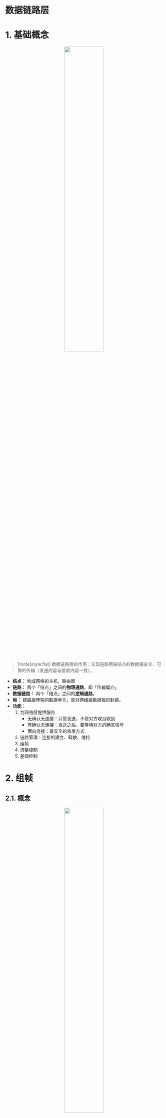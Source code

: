 # 数据链路层

# 1. 基础概念


<p style="text-align:center;"><img src="../../image/internet/internet.jpg" width="50%" align="middle" /></p>

> [!note|style:flat]
> 数据链路层的作用：实现链路两端结点的数据报安全、可靠的传输（发送内容与接收内容一致）。

- **结点：** 构成网络的主机、路由器
- **链路：** 两个「结点」之间的**物理通路**，即「传输媒介」
- **数据链路：** 两个「结点」之间的**逻辑通路**。
- **帧：** 链路层传输的数据单元，是对网络层数据报的封装。
- **功能：**
    1. 为网络层提供服务
        - 无确认无连接：只管发送，不管对方收没收到
        - 有确认无连接：发送之后，要等待对方的确实信号
        - 面向连接：最安全的收发方式
    2. 链路管理：连接的建立、释放、维持
    3. 组帧
    4. 流量控制
    5. 差错控制 

# 2. 组帧

## 2.1. 概念

<p style="text-align:center;"><img src="../../image/internet/dataFrame.jpg" width="50%" align="middle" /></p>

- **封装成帧：** 在一段数据的前后添加「首部」与「尾部」标记，构成一个帧。
- **帧定界：** 真正用于划分帧界限的标志符号。**帧的首部与尾部还存放的有其他控制信息。**
- **帧同步：** 接收方能从二进制流中识别出「帧定界」，进而取出「帧」
- **透明传输：** 不管什么样的比特流，都能在链路上传输，**即对传输功能进行了封装，所有输入的内容都能传输。**

## 2.2. 组帧方法

### 2.2.1. 字符计数法

<p style="text-align:center;"><img src="../../image/internet/charCount_frame.jpg" width="75%" align="middle" /></p>

- **思路：** 每个「帧」的第一个「字段」用来计数当前帧的「字符数」
- **缺点：** 「计数字段」出错，会导致「帧同步」失败

### 2.2.2. 字符填充法

<p style="text-align:center;"><img src="../../image/internet/charFill_frame.jpg" width="75%" align="middle" /></p>

- **思路：** 用一段特定的比特组合来表示「帧定界」；对于帧内部的出现的「帧定界」则使用「转义字符」来标记。
- **缺点：** 实现太复杂

### 2.2.3. 零比特填充法

<p style="text-align:center;"><img src="../../image/internet/zero_frame.jpg" width="75%" align="middle" /></p>


- **思路：** 使用`01111110`来表示「帧定界」；帧内部则遇到`5`个连续的`1`就插入一个`0`，例如 `0011111101` 转换为 `00111110101`

### 2.2.4. 违规编码法

<p style="text-align:center;"><img src="../../image/internet/manchester.jpg" width="75%" align="middle" /></p>

- **思路：** 对于「曼彻斯特」编码方式，是利用「高-低」与「低-高」来表示二进制的，这样就能采用「高-高」与「低-低」来表示「帧定界」


# 3. 差错控制

## 3.1. 差错概念

- **产生原因：**
  - **全局性：** 由线路本身热噪声产生，固定且随机。解决方法：提高信噪比
  - **局部性：** 外界短暂的冲击噪声产生。解决方法：通过编码技术解决

- **差错的种类：**
  - **位错：** 比特位出错，例如 `1` 变 `0`，`0` 变 `1`
  - **帧错：** 帧顺序 [#1] - [#2] - [#3] 
        1. 丢失：[#1] - [#3] 
        2. 重复：[#1] - [#2] - [#2] - [#3] 
        3. 失序：[#3] - [#1] - [#2] 

- **冗余编码：** 在原始传输数据上，再添加一定的规则的冗余比特位（传输中的附加信息）。


> [!note|style:flat]
> - **物理层编码：** 针对一个比特，如何用高低电平表示比特
> - **链路层编码：** 针对一组比特，通过冗余码技术组织一组二进制比特串，以实现差错检测

## 3.2. 差错控制方法

### 3.2.1. 奇偶校验编码

- **奇校验码：** `x-------`，在原始比特串中添加一个`x`位，使得`1`位个数为奇数
- **偶校验码：** `x-------`，在原始比特串中添加一个`x`位，使得`1`位个数为偶数

> [!note|style:flat]
> 奇（偶）校验码的检错，只能查出 `50%` 的错误，即 奇（偶）数位错误。

### 3.2.2. CRC冗余码

<p style="text-align:center;"><img src="../../image/internet/crc.jpg" width="75%" align="middle" /></p>

**冗余编码流程：**

1. 要发送的数据 `1101 0110 11`，多项式 `10011`
2. 计算冗余个数：$多项式长度 - 1$ ，即多项式最高位转十进制时，`2`的幂次。例如 `10011`的阶数为 `4`
3. 加冗余`0`：`1101 0110 11 0000`
4. 模`2`除法：最后的冗余码为 `1110`
    <p style="text-align:center;"><img src="../../image/internet/mode2.jpg" width="50%" align="middle" /></p>
5. 替换掉之前的`0`，冗余编码：`1101 0110 11 1110`

> [!note|style:flat]
> CRC只能保证「接收端」接收的「帧」是没有「位错」的，不能确保所有「帧」都被接收到，所以并不能实现「可靠传输」。

### 3.2.3. 海明码

>[!note|style:flat]
> 发现「双比特」错误，纠正「单比特」错误。


**发送数据为：** `101101`

<span style="font-size:24px;font-weight:bold" class="section2">1. 确定校验码位数</span>

海明不等式：

$$
2^r \ge k + r + 1
$$

式子中 $r$ 为冗余码个数；$k$ 为要发送数据的位数。关于`101101`，$k = 6,r = 4$

<span style="font-size:24px;font-weight:bold" class="section2">2. 确定校验码与数据的位置</span>

<p style="text-align:center;"><img src="../../image/internet/check_data.jpg" width="75%" align="middle" /></p>

- 数据位： 对比特串从`1`开始编号，到 $r + k$ 终止
- $P_i$ 校验码：数据位的二进制的形式为`1`、`10`、`100`、`1000`等形式
- $D_i$ 数据：除校验码剩余的数据位，数据按照顺序填入

<span style="font-size:24px;font-weight:bold" class="section2">3. 计算校验码</span>
 

<p style="text-align:center;"><img src="../../image/internet/check_P.jpg" width="75%" align="middle" /></p>

将所有 $D_i$ 数据位 与 $P_i$ 的数据位进行与运算，满足 $index(D_i) \ \& \ index(P_i) == index(P_i)$ 的「实际值」同 $P_i$ 进行「异或」运算结果为`0`。

**$P_i$计算流程：**

1. 满足 $P_1$ 数据位`0001`的数据有：`0011`、`0101`、`0111`、`1001`对应的 $D_1$、$D_2$、$D_4$、$D_5$


2. 解方程：

$$
P_1 \oplus D_1 \oplus D_2 \oplus D_4 \oplus D_5 = 0
$$

3. 得解：$P_1 = 0$


计算所有的 $P_i$ 就为

<p style="text-align:center;"><img src="../../image/internet/HammingCode.jpg" width="75%" align="middle" /></p>


<span style="font-size:24px;font-weight:bold" class="section2">4. 纠错</span>

<p style="text-align:center;"><img src="../../image/internet/HammingError.jpg" width="75%" align="middle" /></p>

假设 $D_2$ 传输错误：

$$
\begin{aligned}
    P_1 \oplus D_1 \oplus D_2 \oplus D_4 \oplus D_5 &= 1 \\
    P_2 \oplus D_1 \oplus D_3 \oplus D_4 \oplus D_6 &= 0 \\
    P_3 \oplus D_2 \oplus D_3 \oplus D_4  &= 1 \\ 
    P_4 \oplus D_5 \oplus D_6 &= 0
\end{aligned}
$$

将结果反向排序：`0101`，就是 $D_2$ 的「数据位」。

# 4. 流量控制

## 4.1. 基本概念

- **流量控制：** 控制「发送方」的发送速度，发太快了，接收方跟不上，容易出错。

- **可靠传输：** 发送端发送啥，接收端就接收到啥，即内容完全一样。

- **滑动窗口：** 蓝色窗口内的「帧」才能参与收发操作；当收发成功时，蓝色窗口会向右移动。**滑动窗口能解决「流量控制」与「可靠传输」两个问题**


<p style="text-align:center;"><img src="../../image/internet/slideWindow.jpg" width="75%" align="middle" /></p>

- **信道利用率：** 一个发送周期内，发送数据所用时间占发送周期的比率。

<p style="text-align:center;"><img src="../../image/internet/channelUsage.jpg" width="75%" align="middle" /></p>

<p style="text-align:center;"><img src="../../image/internet/channelUsage1.jpg" width="75%" align="middle" /></p>

> [!tip|style:flat]
> - **链路层流量控制：** 点对点；接收不了不回复确认。
> - **传输层流量控制：** 端对端；接收不了返回「窗口公告」

## 4.2. 滑动窗口算法


<center>

| 算法      | 发送窗口 | 接收窗口 |
| --------- | -------- | -------- |
| 停止-等待 | 1个      | 1个      |
| 后退N帧   | >1个     | 1 个     |
| 选择重传  | >1个     | >1个     |



</center>


### 4.2.1. 停止-等待协议

<span style="font-size:24px;font-weight:bold" class="section2">1. 无差错</span>


<p style="text-align:center;"><img src="../../image/internet/stopWait_right.jpg" width="50%" align="middle" /></p>


- **发送方：** 发送一「帧」，然后一直等待「接收方」的确认信号
- **接收方：** 接收到的「帧」没问题，就返回一个确认信号`ACK 帧号`

<span style="font-size:24px;font-weight:bold" class="section2">2. 帧丢失</span>


<p style="text-align:center;"><img src="../../image/internet/stopWait_lostFrame.jpg" width="50%" align="middle" /></p>

- **发送方：** 对发送的「帧」超时重传。
  - **计时：** 对每一个发送的「帧」计时，判断发送时间是否超过了一个`RTT`。
  - **备份：** 对每一个发送的「帧」都会备份，当「超时」发生，就将「备份帧」重新发送。
- **接收方：** 啥也不干 
- **帧编号：** 用来同步两端「帧」的顺序。可以用来判断「帧丢失」与「帧重传」
  - **帧丢失：** 「接收端」接收的「帧编号」不是一个预测值。比如接收了`0`，下一帧的编号应该是`1`
  - **帧重复：** 「发送端」连续收到多次同样的`ACK num`；「接收端」连续收到同样的「帧编号」

<span style="font-size:24px;font-weight:bold" class="section2">3. ACK丢失</span>


<p style="text-align:center;"><img src="../../image/internet/stopWait_lostACK.jpg" width="50%" align="middle" /></p>

- **发送方：** 等不到`ACK`就「超时重传」
- **接收方：** 发送方超时重传后，导致「帧重复」，丢到原来的帧，重新发送`ACK`

<span style="font-size:24px;font-weight:bold" class="section2">4. ACK迟到</span>

<p style="text-align:center;"><img src="../../image/internet/stopWait_delayACK.jpg" width="50%" align="middle" /></p>

- **发送方：** 等不到`ACK`就超时重传；等待到了延迟的`ACK`，与当前的帧编号对比，不一样就丢弃。
- **发送方：** 「帧重复」，丢到原来的帧，重新发送`ACK`

### 4.2.2. 后退N帧

<span style="font-size:24px;font-weight:bold" class="section2">1. 无差错</span>

<p style="text-align:center;"><img src="../../image/internet/base_GBN.jpg" width="75%" align="middle" /></p>


1. 滑动窗口内的「帧」可以发送
2. 发送出去的「帧」会被备份，例如黄色框
3. 发送方发送完一个「帧」后，可以接着发送「滑动窗口」中下一个「帧」
4. 接收方，接收成功一个「帧」后，滑动窗口右移，并返回确认信号`ACK`
5. 发送方的「滑动窗口」最左侧「帧」接收到了对应的`ACK`，「滑动窗口」向右移动

> [!note|style:flat]
> - 「网络层」让「链路层」发送数据报时，会检查「滑动窗口」是否装满，若装满则等待或者将数据报放入对应的等待缓冲区
> - **累计确认：** `ACK num` 确认的是 `num` 之前的所有「帧」接收方都正常接收了，例如 `ACK 2`，表示 `0,1,2` 帧都已经正常接收了


<span style="font-size:24px;font-weight:bold" class="section2">2. 出错</span>

<p style="text-align:center;"><img src="../../image/internet/error_GBN.jpg" width="75%" align="middle" /></p>


- **超时重传：** 当发生超时事件时，发送方会重新发送所有已发送但是却未被确认的帧
- **expectedseqnum：** 「接收方」标记当前「滑动窗口」要接收的「帧」的编号。<span style="color:red;font-weight:bold"> 当前接收的「帧」编号与`expectedseqnum` 不一样时，将该「帧」丢弃，并发送`ACK expectedseqnum - 1`</span>

- 重复`ACK`：是已经发送过的「帧」的`ACK`，直接忽略


<span style="font-size:24px;font-weight:bold" class="section2">3. 滑动窗口长度</span>


若用`n`位来表示「帧」的编号，发送方滑动窗口的大小 $w_s$ 就为： 

$$
1 \le w_s \le 2^n - 1 
$$

### 4.2.3. 选择重传

<span style="font-size:24px;font-weight:bold" class="section2">1. 无差错</span>

<p style="text-align:center;"><img src="../../image/internet/base_SR.jpg" width="75%" align="middle" /></p>

- **接收方：** 接收端的「滑动窗口」个数增加，当最左边「帧」接收成功后，才向右方滑动
- **`ACK`确认：** 确认信号只确认对应「帧」接收成功，不在是累计确认


 <span style="font-size:24px;font-weight:bold" class="section2">2. 出错</span>



<p style="text-align:center;"><img src="../../image/internet/error_SR.jpg" width="100%" align="middle" /></p>


- **接收方：** 接收到已经接收到的「帧」时，返回该帧的`ACK`，其他情况则丢弃帧

- **超时重传：** 每一个「帧」超时后，只重传当前「帧」


<span style="font-size:24px;font-weight:bold" class="section2">3. 滑动窗口长度</span>


若用`n`位来表示「帧」的编号，发送方滑动窗口的大小 $w_s$ 和 接收方滑动窗口大小 $w_a$ 就为： 

$$
w_s = w_a = \frac{2^n}{2}
$$

# 5. 介质访问控制

## 5.1. 基本概念

**介质访问控制：** 采取一定措施，使得两个结点之间的「物理通信」不会相互干扰。 

<p style="text-align:center;"><img src="../../image/internet/channelControl.jpg" width="75%" align="middle" /></p>


## 5.2. 信道划分访问控制

### 5.2.1. 多路复用


<p style="text-align:center;"><img src="../../image/internet/channelShare.jpg" width="75%" align="middle" /></p>

- **多路复用：** 把多组信号进行组合，在同一条「链路」上进行信号传输，即共享信道。结果上就是将「广播信道」在逻辑上修改为「点对点信道」。

- **站点：** 信道两端的设备，包括终端、路由器等。

### 5.2.2. 频分多路复用FDM

<p style="text-align:center;"><img src="../../image/internet/FDM.jpg" width="50%" align="middle" /></p>

- **思路：** 信道上的每个用户占用不同的频率带宽。 
- **特点：** 充分利用介质带宽，系统效率高，实现容易


### 5.2.3. 时分多路复用TDM

<p style="text-align:center;"><img src="../../image/internet/TDM.jpg" width="50%" align="middle" /></p>


- **思路：** 每一个用户在一个「TDM帧」中占有一个「固定时间间隙」，用户只能在自己的时隙里使用信道。
- **TDM帧：** 物理层传输中的一个周期内的比特流
- **特点：** 每个用户的时间间隙是固定的；当用户没有使用时，其他用户也不能使用。


### 5.2.4. 统计时分复用STDM

<p style="text-align:center;"><img src="../../image/internet/STDM.jpg" width="75%" align="middle" /></p>


- **思路：** 为了克服TDM中，信道利用空闲的问题，利用「集中器」将用户的「传输时隙」整合起来，然后通过「STDM帧」进行发送。<span style="color:red;font-weight:bold"> 按需动态分配时隙 </span>
- **STDM帧：** 物理层传输中的一个周期内的比特流，且「时隙数」小于「用户数」 

### 5.2.5. 波分多路复用WDM

<p style="text-align:center;"><img src="../../image/internet/WDM.jpg" width="75%" align="middle" /></p>

- **思路：** 类似「频分复用」，即光纤传输时，对光波范围的划分。

### 5.2.6. 码分复用CDM

1. 每个的站点有唯一指定的`m`位芯片序列用来表示`1`和`0`，其中`0`用`-1`表示。例如`A`与`B`站点的`8`位芯片序列如下：

  $$
    \begin{aligned}
      A:& \\
      &1: +1 -1 -1 +1 +1 +1 +1 -1 \\
      &0: -1 +1 +1 -1 -1 -1 -1 +1 \\
      B:& \\
      &1: -1 +1 -1 +1 -1 +1 +1 +1 \\
      &0: +1 -1 +1 -1 +1 -1 -1 -1 
    \end{aligned} 
  $$

2. 多站点发送数据时，要求各个站点的芯片序列互相正交：两个比特的芯片序列每一位相乘，然后再累加，最后结果为`0`。例如A站点的`1`与B站点的`0`:

  $$
    \begin{aligned}
      A:& \\
      & +1 -1 -1 +1 +1 +1 +1 -1 \\
      B:& \\
      & +1 -1 +1 -1 +1 -1 -1 -1  \\
      multi :&\\
      & +1 +1 -1 -1 +1 -1 -1 +1 = 0
    \end{aligned}
  $$

3. 合并数据，将数据进行线性相加，例如合并发送A站点的`1`与B站点的`0`

  $$
    \begin{aligned}
      A:& \\
      & +1 -1 -1 +1 +1 +1 +1 -1 \\
      B:& \\
      & +1 -1 +1 -1 +1 -1 -1 -1  \\
      organize :&\\
      & +2,-2,0,0,+2,0,0,-2
    \end{aligned}
  $$

4. 分离数据，合并数据与原芯片序列进行规格化内积：每一对应位相乘，然后再累加，最后除以位数`m`，例如从上述的合并数据中，拆分出`A`站点发送的数据。

  $$
    \begin{aligned}
      organize :&\\
      & +2,-2,0,0,+2,0,0,-2 \\
      A:& \\
      & +1 -1 -1 +1 +1 +1 +1 -1 \\
      dot:& \\
      &2+2+2+2 = 8 \\
      divide \ m:& \\
      & \frac{8}{8} = 1
    \end{aligned}
  $$

## 5.3. 随机访问

> [!tip]
> 每一个「站点」想发就发，没有限制。但是会导致信号的冲突。

### 5.3.1. ALOHA协议

<span style="font-size:24px;font-weight:bold" class="section2">1. 纯ALOHA</span>

<p style="text-align:center;"><img src="../../image/internet/pureALOHA.jpg" width="75%" align="middle" /></p>

- **思想：** 不监听信道，不按照时间槽（时隙）发送，随机重发，想法就发。
- $T_0$：从「发送站点」发送第一个比特开始，到「接收站点」接收到最后一个比特结束，所使用的时间。**ALOHA假定 $T_0$ 为定值。**

- **冲突：** 「接收站点」检测到「帧差错」，就不理会或者返回`NCK`，触发「发送端」的「超时重传」，直到发送成功为止。


<span style="font-size:24px;font-weight:bold" class="section2">2. 时隙ALOHA</span>

<p style="text-align:center;"><img src="../../image/internet/intervalALOHA.jpg" width="75%" align="middle" /></p>

**思想：** 把时间拆分为若干的「时间片」，每次数据发送只能在「时间片」的开始；当发生冲突时，「发送站点」只能在下一个「时间片」的开始进行「重发」。


### 5.3.2. CSMA协议

<span style="font-size:24px;font-weight:bold" class="section2">1. 基础概念</span>

- **CS：** 载波监听，发送数据之前，检测总线上是否有其他站点在发送数据：检测总线上的信号的「电压摆动值」，当「电压摆动值」超过一定阈值，表示总线上发生了碰撞。
- **MA：** 多点接入，许多计算机连接在一根总线上。
- **CSMA协议：** 发送数据前，查看信道状况
  - **空闲：** 发送数据帧
  - **忙碌：** 延迟发送

> [!note|style:flat]
> 载波监听只能监听信号进入站点的「电压摆动」，还在信道上传播的信号检测不到。

<span style="font-size:24px;font-weight:bold" class="section2">2. 1-检查CSMA</span>

- **思路：** 信道忙碌，则一直监听，直到信道空闲；信道空闲，马上发送数据。
- **冲突：** 一段时间内没有接收到`ACK`，则等待随机长的时间再监听信道，重复上述步骤。
- **特点：** 信道空闲就发送数据；当两个及以上的站点发送数据，冲突就不可避免。 


<span style="font-size:24px;font-weight:bold" class="section2">2. 非坚持CSMA</span>

- **思路：** 信道忙碌，随机等待一个时间后再监听，直到信道空闲；信道空闲，马上发送数据。

- **特点：** 冲突产生的可能性减少；大家可能都在等待。

<span style="font-size:24px;font-weight:bold" class="section2">3. P-坚持CSMA</span>


- **思路：** 将时间划分时间槽；信道忙碌，等待到下一个时间片再监听，直到信道空闲；信道空闲，根据概率P发送数据，若不能发送就等待一个时间槽。

- **特点：** 冲突产生的可能性减少；减少信道空闲时间；冲突发生，会坚持将数据帧发送完毕。

<span style="font-size:24px;font-weight:bold" class="section2">4. 总结</span>

<center>

| 信道状态 | 1-坚持CSMA | 非坚持CSMA             | P-坚持CSMA            |
| -------- | ---------- | ---------------------- | --------------------- |
| 空闲     | 马上发送   | 马上发送               | 根据概率P判断是否发送 |
| 忙碌     | 继续监听   | 随机等待一个时间再监听 | 下一个时间片再监听    |


</center>


### 5.3.3. CSMA/CD协议

<span style="font-size:24px;font-weight:bold" class="section2">1. 基础概念</span>

- **CS：** 载波监听，站点在**发送数据之前**与**在发送数据时**，会对信道状态进行监听。
- **CD：** `collision detection`，<span style="color:red;font-weight:bold"> 边发送数据边检测冲突 </span>，当在发送数据时，产生冲突，就马上叫停数据发送。<span style="color:red;font-weight:bold"> 适用于半双工网络，不允许同时存在两个信源</span>
- **MA：** 多点接入，总线型网络

<span style="font-size:24px;font-weight:bold" class="section2">2. 信号碰撞</span>

<p style="text-align:center;"><img src="../../image/internet/transferInfluence.jpg" width="75%" align="middle" /></p>

- **原因：** 信号在信道上传播是存在传播时延的，这会导致「载波监听」的误判：**载波监听只能监听信号进入站点的「电压摆动」，还在信道上传播的信号检测不到。**

<p style="text-align:center;"><img src="../../image/internet/conflict.jpg" width="50%" align="middle" /></p>

- **碰撞：** 两个信号波形叠加，导致信号出错。
  - $\tau$ ：单程的传播时延
  - $\delta$ : B端检测到碰撞的时间
  - $2\tau - \delta$: A端检测到碰撞的时间

- **最迟多久知道自己发送的数据没有发生「碰撞」：** $2\tau$，只要经过 $2\tau$ 没有检测到「碰撞」，就认为本次发送的数据没有发生碰撞。


<span style="font-size:24px;font-weight:bold" class="section2">3. 截断二进制指数规避算法</span>


1. 发生碰撞后，基本延迟时间为 $2 \tau$
2. 定义重传次数为`k`：$k = \min(10,重传次数)$
3. 基本延迟时间的倍数`r`：$r=\{x|0,1,\dotsm,2^k-1 \}$
4. 延迟时间：$r * 2\tau$
5. 当重传次数达到`16`次，就说明这个数据发送不出去，网络拥堵。


<span style="font-size:24px;font-weight:bold" class="section2">4. 最小帧长</span>

> [!note|style:flat]
> 当发送的「帧」太短时，发送端很快就发送完了，而信号在传输的过程中发生「碰撞」，这就导致发送端的「载波监听」失效，无法马上检测出「碰撞」，导致CSMA/CD失效。因此需要对「帧」长度进行限制。

**最小帧长：** 帧的「传输时延」要大于两倍的总线「传输时延」。确保在发送数据的过程中，「发送端」都能对数据是否发生碰撞进行检测。

$$
 \frac{帧长}{数据传输速率} \ge 2 \tau
$$

### 5.3.4. CSMA/CA协议

- **CA：** `collision avoidance`，避免碰撞。
- **原因：** CSMA/CD协议是适用于「有线网络」的，对于「无线局域网」不再适用。
  - 无线网络，信号接收范围广，并非只用监听一条网线
  - **隐蔽站**：当`A`与`C`都检测不到信号，都认为信道空闲，均给`B`发送信号，这就导致信号冲突，`C`站点对于`A`站点而言，就是隐蔽站。

- **工作原理：**
  1. 检测信道是否空闲
      - 空闲：发送`RTS (request to send)`信号，包括发射端地址、接收端地址、数据将持续发多久
      - 繁忙：等待
  2. 接收端收到`RTS`，将返回响应信息`CTS (clear to send)`，同意站点发送数据
  3. 发送端接收到`CTS`后，开始发送「数据帧」，同时通知其他站点，自己要发多久的数据
  4. 接收端接收「数据帧」后，会返回`ACK`进行确认
  5. 发送端没有收到`ACK`则，采用「二进制指数退避算法」进行数据帧重传。


## 5.4. 轮询访问


### 5.4.1. 轮询协议

<p style="text-align:center;"><img src="../../image/internet/loopAsk.jpg" width="50%" align="middle" /></p>

- **思路：** 「主节点」负责数据的发送，并由「主结点」循环邀请「从属结点」进行数据发送
- **特点：** 一次只有一台主机发送数据，无冲突，信道带宽沾满；轮询有开销；存在延迟；单点故障，主机完蛋，从属无法发送。

### 5.4.2. 令牌传递协议

<p style="text-align:center;"><img src="../../image/internet/wand.jpg" width="50%" align="middle" /></p>


- **令牌：** 一个特殊格式的`MAC`控制帧。用于控制信号，确保同一时刻只有一个站点独占信道。 
- **原理：** 令牌绑定数据，然后在「端点」上循环转发；接收站点，复制数据；非接收站点，无视；令牌转回「发送站点」时，发送站会对数据与原始数据进行对比，检测数据在传输过程中是否出错；最后，将空闲令牌丢个下一个站点。

- **特点：** 令牌开销；等待延迟；单点故障。




# 6. 局域网

## 6.1. 局域网概念

- **局域网（Local Area Network）：** 在某一区域内由多台计算机互联成的计算机组，使用 「广播信道」。
- **特点：**
  1. 范围小，例如一栋楼内
  2. 传输速率： 10 Mb/s ~ 10 Gb/s
  3. 误码率低，延迟短
  4. 共享传输信道
- **网络拓扑**
  <p style="text-align:center;"><img src="../../image/internet/LAN_network.jpg" width="75%" align="middle" /></p>

- **分类**
  <p style="text-align:center;"><img src="../../image/internet/categories.jpg" width="75%" align="middle" /></p>

- **IEEE 802 协议** ：局域网、城域网的技术标准，规定了令牌环网、以太网、wifi等网络的协议标准。该协议描述的「局域网」模型对应OSI参考模型的「数据链路层」与「物理层」，并将「数据链路层」划分为「逻辑链路层LLC」与「介质访问控制MAC」

<p style="text-align:center;"><img src="../../image/internet/IEEE802.jpg" width="75%" align="middle" /></p>

## 6.2. 以太网

- **以太网（Ethernet）：** 基带总线局域网规范，介质控制采用 `CSMA/CD`，造价便宜。
- **以太网标准：** DIX Ethernet V2，IEEE 802.3

- **特点：**
  1. 无连接：没有「握手」过程
  2. 不可靠：不管帧编号；差错帧直接丢弃；只保证接收到的帧没有位错。

- **拓扑结构：** 逻辑上「总线型」，物理上「星型」

- **10BASE-T以太网**：`BASE`，传输基带信号；`T`，双绞线；`10`，传输速率为 10Mb/s；编码方式为「曼彻斯特编码」；介质访问控制为 CSMA/CD

- **适配器：** 计算机与外界局域网连接的通信适配器。即网卡。
- **MAC地址：** 在局域网中，「适配器」的唯一物理地址，即「适配器」的身份证号。由`48`位二进制构成，前`24`位为厂家编号，后`24`位由厂商自己规定。
- **以太网MAC帧：**
  - **前导码：** 不属于「MAC帧」，只是用于「物理层」比特流的「时钟同步」。
  - **源地址：** 发送端的「MAC地址」
  - **目的地址：** 接收端的「MAC地址」
  - **数据最短长度 46B ：** 由于以太网的规定的「最小帧长度」（CSMA/CD 需要限制最小长度）为 `64B`，即 `64 - 6 - 6 - 2 - 4 = 46`
  - **FCS：** CRC循环的冗余码
  - **帧定界：** 编码为「曼彻斯特编码」，所以采用「违规编码法」
  <p style="text-align:center;"><img src="../../image/internet/MAC_frame.jpg" width="75%" align="middle" /></p>


## 6.3. 无线局域网

- **IEEE 802 无线局域网：** 通用标准为 `IEEE 802.11`，其中`IEEE 802.11b`与`IEEE 802.11g`为`WIFI`。
- **无线接入点（AP）：** 接收与发送无线信号的基站。「终端」收发数据，均通过「基站」进行转发。
- **MAC帧头：**
  <p style="text-align:center;"><img src="../../image/internet/MAC_frameHead.jpg" width="75%" align="middle" /></p>
  <p style="text-align:center;"><img src="../../image/internet/MAC_frameHeadAddress.jpg" width="75%" align="middle" /></p>

- **固定基础设施无线局域网：**

  <p style="text-align:center;"><img src="../../image/internet/WireLess_LAN.jpg" width="75%" align="middle" /></p>

- **无固定基础设施无线局域网：** 没有基站、路由器、集线器等；各个站点自主收发信号。
  <p style="text-align:center;"><img src="../../image/internet/self-organize.jpg" width="75%" align="middle" /></p>

# 7. 广域网

## 7.1. 基本概念

<center>


| 网络类型 | 层级                   | 关注点     | 传播方式 |
| -------- | ---------------------- | ---------- | -------- |
| 广域网   | 物理层、链路层、网络层 | 资源的共享 | 点-点    |
| 局域网   | 物理层、链路层         | 传输速度   | 广播     |

</center>

- **广域网：** 跨度很大的物理范围，主要采用「分组交换」的技术，将不同地区的「局域网」连接起来，实现「资源共享」，例如因特网（Internet）。
  <p style="text-align:center;"><img src="../../image/internet/WAN.jpg" width="75%" align="middle" /></p>

## 7.2. PPP协议

- **定义：** 点对点协议，用于「广域网」的「链路层」协议。

- **要点：** **无流量控制、无帧序号、不支持多点线路（只能一端到另一端）**
  <p style="text-align:center;"><img src="../../image/internet/ppp_requestion.jpg" width="75%" align="middle" /></p>

- **PPP协议工作原理：**
  <p style="text-align:center;"><img src="../../image/internet/ppp.jpg" width="75%" align="middle" /></p>

- **PPP协议帧：**

  <p style="text-align:center;"><img src="../../image/internet/ppp_frame.jpg" width="75%" align="middle" /></p>



# 8. 链路层设备

## 8.1. 扩展以太网

- **光纤：** 扩大以太网传输距离
  <p style="text-align:center;"><img src="../../image/internet/opticalFiber_extend.jpg" width="75%" align="middle" /></p>

- **叠加集线器：**
  - **冲突域：** 在这个区域中，同时只能有一台主机发送数据
  <p style="text-align:center;"><img src="../../image/internet/concentrator_extend.jpg" width="75%" align="middle" /></p>

- **网桥：** 通过「网桥」将多个「冲突域」连接起来。<span style="color:red;font-weight:bold"> 「集线器」会扩大冲突域，「网桥」则可以限制冲突域 </span>
  <p style="text-align:center;"><img src="../../image/internet/brigde.jpg" width="75%" align="middle" /></p>


## 8.2. 网桥/交换机

### 8.2.1. 基本概念

- **网段：** 能够直接通过「物理层设备」I（例如集线器、传输介质、中继器等）进行数据通信的计算机网络，例如「网桥」隔离出来的各个「冲突域」
- **网桥：** 根据`MAC`帧的「目的地址」对「帧」的转发进行过滤。当「帧」传播到「网桥」时，「网桥」会决定要不要把这个「帧」转发到其他的「冲突域」。

- **交换机：** 多接口的「网桥」。

- **冲突域：** 在这个区域中，同时只能有一台主机发送数据。每一个站点都是收到同一「冲突域」中的其他站点的「广播帧」。
- **广播域：** 「广播帧」能够发送的最大范围。

<p style="text-align:center;"><img src="../../image/internet/conflict_broadcast.jpg" width="75%" align="middle" /></p>

### 8.2.2. 透明网桥

- **定义：** 以太网上的站点，并不知到所发的帧会通过哪些网桥，「网桥」对于「站点」不可见。

  <p style="text-align:center;"><img src="../../image/internet/brigde_selfLearn.jpg" width="75%" align="middle" /></p>

- **工作原理：**
  1. 每个「网桥」会维护一个「转发表」
       - 地址：站点的「MAC地址」
       - 接口：「网桥」接线口的编号
  2. 更新「转发表」：网桥会在转发表中记录站点是连接在网桥的哪个接口上。例如当`A`给`E`发送帧时，首先`A`将MAC帧进行广播，第一个网桥接收到帧；接着，网桥查询转发表没有记录`A`与`E`的地址，记录下`A`的地址与接口`1`，并将帧继续转发出去；第二个网桥同理更新转发表；最后，帧传递给`E`。
  3. 停止「帧」转发：当网桥从转发表中查询到MAC帧中信宿具体位置时，就会选择转性的转发帧。例如`F`给`E`发送帧，首先`F`广播MAC帧；然后网桥在转发表中找到`E`就在网桥右边的冲突域内，所以停止将帧发送到下一个冲突域中。
  4. 「转发表」刷新：在一段时间后，「网桥」会将自己的「转发表」清空，然后重新学习「站点」的位置。

### 8.2.3. 源路由网桥

- **思路：** 「源站」会发送一个「发现帧」，进行探路。当「目的站」接收到「发现帧」时，就会将路由信息进行返回，重新发送给「源站」，这样「源站」就能从所有的路径中选择出一条适合自己发送要求的路线。